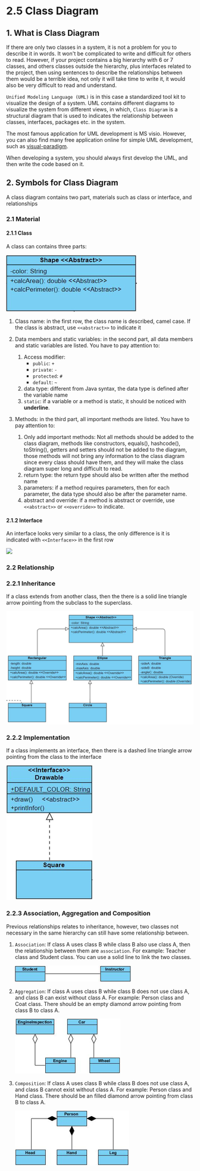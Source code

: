 # 2.5 Class Diagram

## 1. What is Class Diagram

If there are only two classes in a system, it is not a problem for you to describe it in words. It won't be complicated to write and difficult for others to read. However, if your project contains a big hierarchy with 6 or 7 classes, and others classes outside the hierarchy, plus interfaces related to the project, then using sentences to describe the relationships between them would be a terrible idea, not only it will take time to write it, it would also be very difficult to read and understand.

`Unified Modeling Language (UML)` is in this case a standardized tool kit to visualize the design of a system. UML contains different diagrams to visualize the system from different views, in which, `Class Diagram` is a structural diagram that is used to indicates the relationship between classes, interfaces, packages etc. in the system.

The most famous application for UML development is MS visio. However, you can also find many free application online for simple UML development, such as [visual-paradigm](https://online.visual-paradigm.com/).

When developing a system, you should always first develop the UML, and then write the code based on it.

## 2. Symbols for Class Diagram

A class diagram contains two part, materials such as class or interface, and relationships

### 2.1 Material

#### 2.1.1 Class

A class can contains three parts:

![](./imgs/Chapter2/2.4-class.JPG)

1. Class name: in the first row, the class name is described, camel case. If the class is abstract, use `<<abstract>>` to indicate it

2. Data members and static variables: in the second part, all data members and static variables are listed. You have to pay attention to:

   1. Access modifier:
      - `public`: `+`
      - `private`: `-`
      - `protected`: `#`
      - `default`: `~`
   2. data type: different from Java syntax, the data type is defined after the variable name
   3. `static`: if a variable or a method is static, it should be noticed with **underline**.

3. Methods: in the third part, all important methods are listed. You have to pay attention to:

   1. Only add important methods: Not all methods should be added to the class diagram, methods like constructors, equals(), hashcode(), toString(), getters and setters should not be added to the diagram, those methods will not bring any information to the class diagram since every class should have them, and they will make the class diagram super long and difficult to read.
   2. return type: the return type should also be written after the method name
   3. parameters: if a method requires parameters, then for each parameter, the data type should also be after the parameter name.
   4. abstract and override: if a method is abstract or override, use `<<abstract>>` or `<<override>>` to indicate.

#### 2.1.2 Interface

An interface looks very similar to a class, the only difference is it is indicated with `<<Interface>>` in the first row

![](\imgs\Chapter2\2.4-interface.JPG)

### 2.2 Relationship

### 2.2.1 Inheritance

If a class extends from another class, then the there is a solid line triangle arrow pointing from the subclass to the superclass.

![](imgs\Chapter2\2.4-inheritance.JPG)

### 2.2.2 Implementation

If a class implements an interface, then there is a dashed line triangle arrow pointing from the class to the interface

![](imgs\Chapter2\2.4-implementation.JPG)

### 2.2.3 Association, Aggregation and Composition

Previous relationships relates to inheritance, however, two classes not necessary in the same hierarchy can still have some relationship between.

1. `Association`: If class A uses class B while class B also use class A, then the relationship between them are `association`. For example: Teacher class and Student class. You can use a solid line to link the two classes.

   ![](imgs\Chapter2\2.4-association.JPG)

2. `Aggregation`: If class A uses class B while class B does not use class A, and class B can exist without class A. For example: Person class and Coat class. There should be an empty diamond arrow pointing from class B to class A.

   ![](imgs\Chapter2\2.4-aggregation.JPG)

3. `Composition`: If class A uses class B while class B does not use class A, and class B cannot exist without class A. For example: Person class and Hand class. There should be an filled diamond arrow pointing from class B to class A.

   ![](imgs\Chapter2\2.4-Composition.JPG)
